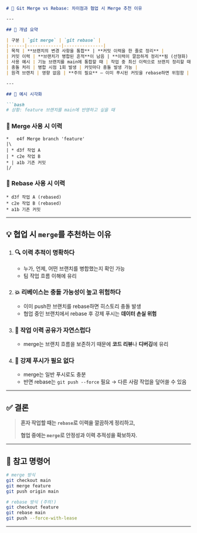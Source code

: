 
````markdown
# 🔀 Git Merge vs Rebase: 차이점과 협업 시 Merge 추천 이유

---

## 📌 개념 요약

| 구분 | `git merge` | `git rebase` |
|------|-------------|---------------|
| 목적 | **브랜치의 변경 사항을 통합** | **커밋 이력을 한 줄로 정리** |
| 커밋 이력 | **브랜치가 병합된 흔적**이 남음 | **이력이 깔끔하게 정리**됨 (선형화) |
| 사용 예시 | 기능 브랜치를 main에 통합할 때 | 작업 중 최신 이력으로 브랜치 정리할 때 |
| 충돌 처리 | 병합 시점 1회 발생 | 커밋마다 충돌 발생 가능 |
| 원격 브랜치 | 영향 없음 | **주의 필요** – 이미 푸시된 커밋을 rebase하면 위험함 |

---

## 🔧 예시 시각화

```bash
# 상황: feature 브랜치를 main에 반영하고 싶을 때
````

### 🔷 Merge 사용 시 이력

```
*   e4f Merge branch 'feature'
|\
| * d3f 작업 A
| * c2e 작업 B
* | a1b 기존 커밋
|/
```

### 🔶 Rebase 사용 시 이력

```
* d3f 작업 A (rebased)
* c2e 작업 B (rebased)
* a1b 기존 커밋
```

---

## 💡 협업 시 `merge`를 추천하는 이유

1. ### 🔍 **이력 추적이 명확하다**

   * 누가, 언제, 어떤 브랜치를 병합했는지 확인 가능
   * 팀 작업 흐름 이해에 유리

2. ### 💥 **리베이스는 충돌 가능성이 높고 위험하다**

   * 이미 push한 브랜치를 rebase하면 히스토리 충돌 발생
   * 협업 중인 브랜치에서 rebase 후 강제 푸시는 **데이터 손실 위험**

3. ### 🔄 **작업 이력 공유가 자연스럽다**

   * merge는 브랜치 흐름을 보존하기 때문에 **코드 리뷰**나 **디버깅**에 유리

4. ### 🚫 **강제 푸시가 필요 없다**

   * merge는 일반 푸시로도 충분
   * 반면 rebase는 `git push --force` 필요 → 다른 사람 작업을 덮어쓸 수 있음

---

## ✅ 결론

> **혼자 작업할 때는 `rebase`로 이력을 깔끔하게 정리하고,**
>
> **협업 중에는 `merge`로 안정성과 이력 추적성을 확보하자.**

---

## 📎 참고 명령어

```bash
# merge 방식
git checkout main
git merge feature
git push origin main

# rebase 방식 (주의!)
git checkout feature
git rebase main
git push --force-with-lease
```

---

